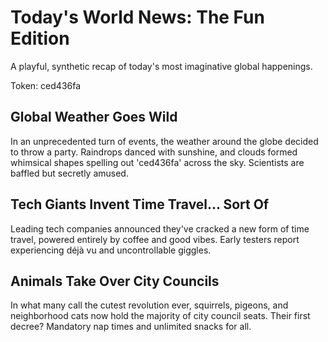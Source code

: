 # Today's World News: The Fun Edition

A playful, synthetic recap of today's most imaginative global happenings.

Token: ced436fa

## Global Weather Goes Wild

In an unprecedented turn of events, the weather around the globe decided to throw a party. Raindrops danced with sunshine, and clouds formed whimsical shapes spelling out 'ced436fa' across the sky. Scientists are baffled but secretly amused.

## Tech Giants Invent Time Travel... Sort Of

Leading tech companies announced they've cracked a new form of time travel, powered entirely by coffee and good vibes. Early testers report experiencing déjà vu and uncontrollable giggles.

## Animals Take Over City Councils

In what many call the cutest revolution ever, squirrels, pigeons, and neighborhood cats now hold the majority of city council seats. Their first decree? Mandatory nap times and unlimited snacks for all.